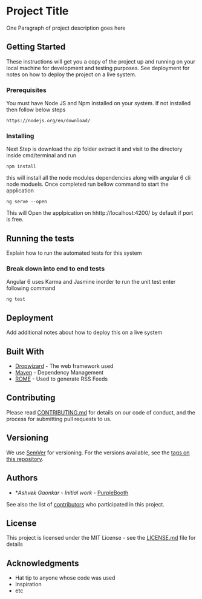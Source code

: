 # Project Title

One Paragraph of project description goes here

## Getting Started

These instructions will get you a copy of the project up and running on your local machine for development and testing purposes. See deployment for notes on how to deploy the project on a live system.

### Prerequisites

You must have Node JS and Npm installed on your system. If not installed then follow below steps

```
https://nodejs.org/en/download/
```

### Installing

Next Step is download the zip folder extract it and visit to the directory inside cmd/terminal and run

```
npm install
```

this will install all the node modules dependencies along with angular 6 cli node moduels. Once completed run bellow command to start the application

```
ng serve --open
```
This will Open the applpication on hhttp://localhost:4200/  by default if port is free.

## Running the tests

Explain how to run the automated tests for this system

### Break down into end to end tests

Angular 6 uses Karma and Jasmine inorder to run the unit test enter following command 

```
ng test
```

## Deployment

Add additional notes about how to deploy this on a live system

## Built With

* [Dropwizard](http://www.dropwizard.io/1.0.2/docs/) - The web framework used
* [Maven](https://maven.apache.org/) - Dependency Management
* [ROME](https://rometools.github.io/rome/) - Used to generate RSS Feeds

## Contributing

Please read [CONTRIBUTING.md](https://gist.github.com/PurpleBooth/b24679402957c63ec426) for details on our code of conduct, and the process for submitting pull requests to us.

## Versioning

We use [SemVer](http://semver.org/) for versioning. For the versions available, see the [tags on this repository](https://github.com/your/project/tags). 

## Authors

* **Ashvek Gaonkar* - *Initial work* - [PurpleBooth](https://github.com/PurpleBooth)

See also the list of [contributors](https://github.com/your/project/contributors) who participated in this project.

## License

This project is licensed under the MIT License - see the [LICENSE.md](LICENSE.md) file for details

## Acknowledgments

* Hat tip to anyone whose code was used
* Inspiration
* etc
